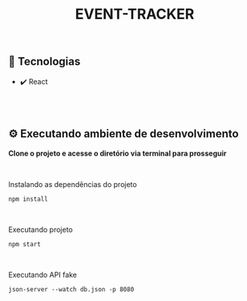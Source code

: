 <h1 align="center">
<br />
EVENT-TRACKER
</h1>

<br />

## 🚀 Tecnologias

- ✔️ React

<br />
<br />

## ⚙️ Executando ambiente de desenvolvimento

<strong>Clone o projeto e acesse o diretório via terminal para prosseguir</strong>

<br/>

<span>Instalando as dependências do projeto</span>

```
npm install
```

<br/>

<span>Executando projeto</span>

```
npm start
```

<br />

<span>Executando API fake</span>

```
json-server --watch db.json -p 8080
```
